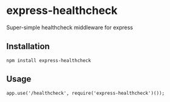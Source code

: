 # express-healthcheck
Super-simple healthcheck middleware for express


## Installation

```
npm install express-healthcheck
```

## Usage

```
app.use('/healthcheck', require('express-healthcheck')());
```
